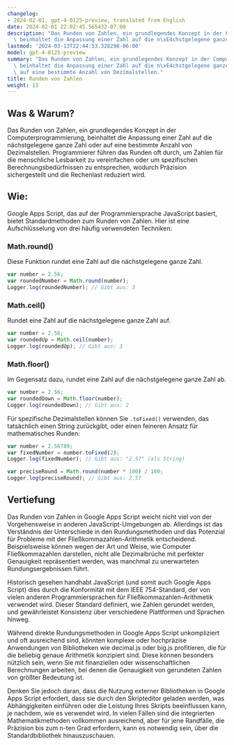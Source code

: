 ```yaml
---
changelog:
- 2024-02-01, gpt-4-0125-preview, translated from English
date: 2024-02-01 22:02:45.565432-07:00
description: "Das Runden von Zahlen, ein grundlegendes Konzept in der Computerprogrammierung,\
  \ beinhaltet die Anpassung einer Zahl auf die n\xE4chstgelegene ganze Zahl oder\u2026"
lastmod: '2024-03-13T22:44:53.328298-06:00'
model: gpt-4-0125-preview
summary: "Das Runden von Zahlen, ein grundlegendes Konzept in der Computerprogrammierung,\
  \ beinhaltet die Anpassung einer Zahl auf die n\xE4chstgelegene ganze Zahl oder\
  \ auf eine bestimmte Anzahl von Dezimalstellen."
title: Runden von Zahlen
weight: 13
---
```


## Was & Warum?

Das Runden von Zahlen, ein grundlegendes Konzept in der Computerprogrammierung, beinhaltet die Anpassung einer Zahl auf die nächstgelegene ganze Zahl oder auf eine bestimmte Anzahl von Dezimalstellen. Programmierer führen das Runden oft durch, um Zahlen für die menschliche Lesbarkeit zu vereinfachen oder um spezifischen Berechnungsbedürfnissen zu entsprechen, wodurch Präzision sichergestellt und die Rechenlast reduziert wird.

## Wie:

Google Apps Script, das auf der Programmiersprache JavaScript basiert, bietet Standardmethoden zum Runden von Zahlen. Hier ist eine Aufschlüsselung von drei häufig verwendeten Techniken:

### Math.round()
Diese Funktion rundet eine Zahl auf die nächstgelegene ganze Zahl.

```javascript
var number = 2.56;
var roundedNumber = Math.round(number); 
Logger.log(roundedNumber); // Gibt aus: 3
```

### Math.ceil()
Rundet eine Zahl auf die nächstgelegene ganze Zahl auf.

```javascript
var number = 2.56;
var roundedUp = Math.ceil(number); 
Logger.log(roundedUp); // Gibt aus: 3
```

### Math.floor()
Im Gegensatz dazu, rundet eine Zahl auf die nächstgelegene ganze Zahl ab.

```javascript
var number = 2.56;
var roundedDown = Math.floor(number); 
Logger.log(roundedDown); // Gibt aus: 2
```

Für spezifische Dezimalstellen können Sie `.toFixed()` verwenden, das tatsächlich einen String zurückgibt, oder einen feineren Ansatz für mathematisches Runden:

```javascript
var number = 2.56789;
var fixedNumber = number.toFixed(2); 
Logger.log(fixedNumber); // Gibt aus: "2.57" (als String)

var preciseRound = Math.round(number * 100) / 100; 
Logger.log(preciseRound); // Gibt aus: 2.57
```

## Vertiefung

Das Runden von Zahlen in Google Apps Script weicht nicht viel von der Vorgehensweise in anderen JavaScript-Umgebungen ab. Allerdings ist das Verständnis der Unterschiede in den Rundungsmethoden und das Potenzial für Probleme mit der Fließkommazahlen-Arithmetik entscheidend. Beispielsweise können wegen der Art und Weise, wie Computer Fließkommazahlen darstellen, nicht alle Dezimalbrüche mit perfekter Genauigkeit repräsentiert werden, was manchmal zu unerwarteten Rundungsergebnissen führt.

Historisch gesehen handhabt JavaScript (und somit auch Google Apps Script) dies durch die Konformität mit dem IEEE 754-Standard, der von vielen anderen Programmiersprachen für Fließkommazahlen-Arithmetik verwendet wird. Dieser Standard definiert, wie Zahlen gerundet werden, und gewährleistet Konsistenz über verschiedene Plattformen und Sprachen hinweg.

Während direkte Rundungsmethoden in Google Apps Script unkompliziert und oft ausreichend sind, könnten komplexe oder hochpräzise Anwendungen von Bibliotheken wie decimal.js oder big.js profitieren, die für die beliebig genaue Arithmetik konzipiert sind. Diese können besonders nützlich sein, wenn Sie mit finanziellen oder wissenschaftlichen Berechnungen arbeiten, bei denen die Genauigkeit von gerundeten Zahlen von größter Bedeutung ist.

Denken Sie jedoch daran, dass die Nutzung externer Bibliotheken in Google Apps Script erfordert, dass sie durch den Skripteditor geladen werden, was Abhängigkeiten einführen oder die Leistung Ihres Skripts beeinflussen kann, je nachdem, wie es verwendet wird. In vielen Fällen sind die integrierten Mathematikmethoden vollkommen ausreichend, aber für jene Randfälle, die Präzision bis zum n-ten Grad erfordern, kann es notwendig sein, über die Standardbibliothek hinauszuschauen.
